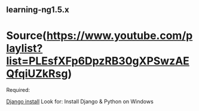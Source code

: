 ## learning-ng1.5.x

# Source(https://www.youtube.com/playlist?list=PLEsfXFp6DpzRB30gXPSwzAEQfqiUZkRsg)

Required:

[Django install](https://www.youtube.com/codingentrepreneurs)
Look for: Install Django & Python on Windows